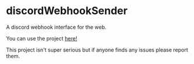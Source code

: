 # discordWebhookSender
A discord webhook interface for the web.

You can use the project [here!](https://epoktarren.github.io/discordWebhookSender/)

This project isn't super serious but if anyone finds any issues please report them.
